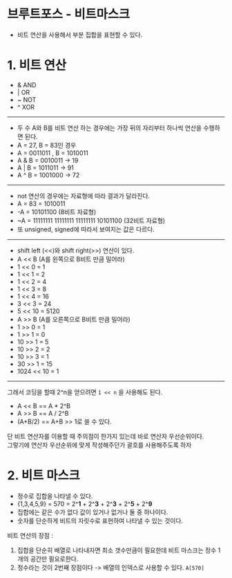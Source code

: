 브루트포스 - 비트마스크
=======================
* 비트 연산을 사용해서 부분 집합을 표현할 수 있다.  

# 1. 비트 연산

* & AND
* | OR
* ~ NOT 
* ^ XOR
___

* 두 수 A와 B를 비트 연산 하는 경우에는 가장 뒤의 자리부터 하나씩 연산을 수행하면 된다.  
* A = 27, B = 83인 경우  
* A = 0011011 , B = 1010011
* A & B = 0010011 -> 19
* A | B = 1011011 -> 91
* A ^ B = 1001000 -> 72
___

* not 연산의 경우에는 자료형에 따라 결과가 달라진다.  
* A = 83 = 1010011
* -A = 10101100 (8비트 자료형)
* ~A = 11111111 11111111 11111111 10101100 (32비트 자료형)
* 또 unsigned, signed에 따라서 보여지는 값은 다르다.  

___

* shift left (<<)와 shift right(>>) 연산이 있다.  
* A << B (A를 왼쪽으로 B비트 만큼 밀어라)   
* 1 << 0 = 1
* 1 << 1 = 2
* 1 << 2 = 4 
* 1 << 3 = 8
* 1 << 4 = 16
* 3 << 3 = 24
* 5 << 10 = 5120
* A >> B (A를 오른쪽으로 B비트 만큼 밀어라)   
* 1 >> 0 = 1
* 1 >> 1 = 0
* 10 >> 1 = 5 
* 10 >> 2 = 2
* 10 >> 3 = 1
* 30 >> 1 = 15
* 1024 << 10 = 1

___

그래서 코딩을 할때 2^n을 얻으려면 ```1 << n``` 을 사용해도 된다.
* A << B == A * 2^B
* A >> B == A / 2^B
* (A+B/2) == A+B >> 1로 쓸 수 있다.   
   
단 비트 연산자를 이용할 때 주의점이 한가지 있는데 바로 연산자 우선순위이다.  
그렇기에 연산자 우선순위에 맞게 작성해주던가 괄호를 사용해주도록 하자  

# 2. 비트 마스크
* 정수로 집합을 나타낼 수 있다.  
* {1,3,4,5,9} = 570 = 2^**1** + 2^**3** + 2^**3** + 2^**5** + 2^**9**
* 집합에는 같은 수가 없다 값이 있거나 없거나 둘 중 하나이다.
* 숫자를 단순하게 비트의 자릿수로 표현하여 나타낼 수 있는 것이다.  
   
비트 연산의 장점 :    
1. 집합을 단순히 배열로 나타내자면 최소 갯수만큼이 필요한데 비트 마스크는 정수 1개의 공간만 필요로한다.  
2. 정수라는 것이 2번째 장점이다 -> 배열의 인덱스로 사용할 수 있다. ```A[570]```



